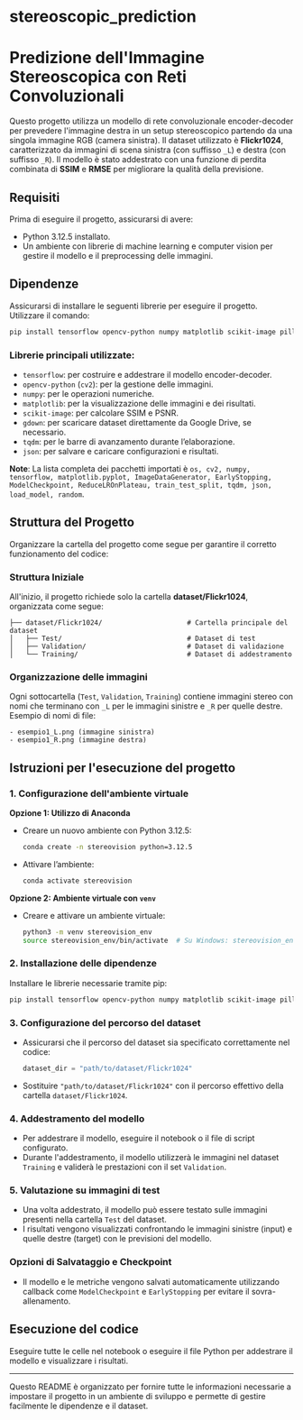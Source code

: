 # stereoscopic_prediction

# Predizione dell'Immagine Stereoscopica con Reti Convoluzionali

Questo progetto utilizza un modello di rete convoluzionale encoder-decoder per prevedere l'immagine destra in un setup stereoscopico partendo da una singola immagine RGB (camera sinistra). Il dataset utilizzato è **Flickr1024**, caratterizzato da immagini di scena sinistra (con suffisso `_L`) e destra (con suffisso `_R`). Il modello è stato addestrato con una funzione di perdita combinata di **SSIM** e **RMSE** per migliorare la qualità della previsione.

## Requisiti

Prima di eseguire il progetto, assicurarsi di avere:

- Python 3.12.5 installato.
- Un ambiente con librerie di machine learning e computer vision per gestire il modello e il preprocessing delle immagini.

## Dipendenze

Assicurarsi di installare le seguenti librerie per eseguire il progetto. Utilizzare il comando:

```bash
pip install tensorflow opencv-python numpy matplotlib scikit-image pillow gdown
```

### Librerie principali utilizzate:
- `tensorflow`: per costruire e addestrare il modello encoder-decoder.
- `opencv-python` (`cv2`): per la gestione delle immagini.
- `numpy`: per le operazioni numeriche.
- `matplotlib`: per la visualizzazione delle immagini e dei risultati.
- `scikit-image`: per calcolare SSIM e PSNR.
- `gdown`: per scaricare dataset direttamente da Google Drive, se necessario.
- `tqdm`: per le barre di avanzamento durante l’elaborazione.
- `json`: per salvare e caricare configurazioni e risultati.
  
**Note**: La lista completa dei pacchetti importati è `os, cv2, numpy, tensorflow, matplotlib.pyplot, ImageDataGenerator, EarlyStopping, ModelCheckpoint, ReduceLROnPlateau, train_test_split, tqdm, json, load_model, random`.

## Struttura del Progetto

Organizzare la cartella del progetto come segue per garantire il corretto funzionamento del codice:

### Struttura Iniziale
All'inizio, il progetto richiede solo la cartella **dataset/Flickr1024**, organizzata come segue:

```
├── dataset/Flickr1024/                     # Cartella principale del dataset
│   ├── Test/                               # Dataset di test
│   ├── Validation/                         # Dataset di validazione
│   └── Training/                           # Dataset di addestramento
```

### Organizzazione delle immagini
Ogni sottocartella (`Test`, `Validation`, `Training`) contiene immagini stereo con nomi che terminano con `_L` per le immagini sinistre e `_R` per quelle destre. Esempio di nomi di file:

```
- esempio1_L.png (immagine sinistra)
- esempio1_R.png (immagine destra)
```

## Istruzioni per l'esecuzione del progetto

### 1. Configurazione dell'ambiente virtuale

**Opzione 1: Utilizzo di Anaconda**
- Creare un nuovo ambiente con Python 3.12.5:
  ```bash
  conda create -n stereovision python=3.12.5
  ```
- Attivare l’ambiente:
  ```bash
  conda activate stereovision
  ```

**Opzione 2: Ambiente virtuale con `venv`**
- Creare e attivare un ambiente virtuale:
  ```bash
  python3 -m venv stereovision_env
  source stereovision_env/bin/activate  # Su Windows: stereovision_env\Scripts\activate
  ```

### 2. Installazione delle dipendenze
Installare le librerie necessarie tramite pip:
```bash
pip install tensorflow opencv-python numpy matplotlib scikit-image pillow gdown tqdm
```

### 3. Configurazione del percorso del dataset
- Assicurarsi che il percorso del dataset sia specificato correttamente nel codice:
  ```python
  dataset_dir = "path/to/dataset/Flickr1024"
  ```
- Sostituire `"path/to/dataset/Flickr1024"` con il percorso effettivo della cartella `dataset/Flickr1024`.

### 4. Addestramento del modello
- Per addestrare il modello, eseguire il notebook o il file di script configurato.
- Durante l'addestramento, il modello utilizzerà le immagini nel dataset `Training` e validerà le prestazioni con il set `Validation`.

### 5. Valutazione su immagini di test
- Una volta addestrato, il modello può essere testato sulle immagini presenti nella cartella `Test` del dataset.
- I risultati vengono visualizzati confrontando le immagini sinistre (input) e quelle destre (target) con le previsioni del modello.

### Opzioni di Salvataggio e Checkpoint
- Il modello e le metriche vengono salvati automaticamente utilizzando callback come `ModelCheckpoint` e `EarlyStopping` per evitare il sovra-allenamento.

## Esecuzione del codice

Eseguire tutte le celle nel notebook o eseguire il file Python per addestrare il modello e visualizzare i risultati. 

---

Questo README è organizzato per fornire tutte le informazioni necessarie a impostare il progetto in un ambiente di sviluppo e permette di gestire facilmente le dipendenze e il dataset.
